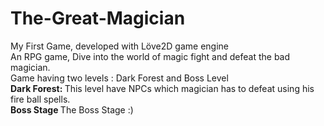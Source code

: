 # The-Great-Magician
My First Game, developed with Löve2D game engine
<BR>
  An RPG game, Dive into the world of magic fight and defeat the bad magician.
<BR>
  Game having two levels : Dark Forest and Boss Level
  <BR>
    <B> Dark Forest: </B> This level have NPCs which magician has to defeat using his fire ball spells. <BR>
    <B> Boss Stage </B> The Boss Stage :)
